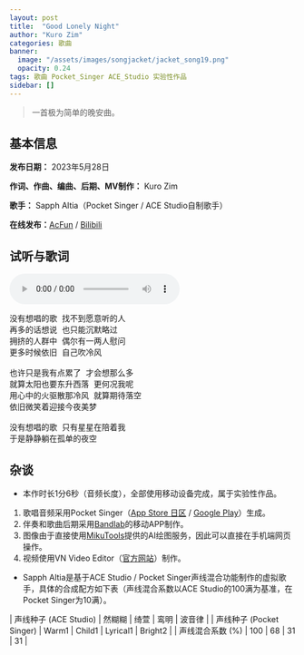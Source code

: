 ```yaml
---
layout: post
title:  "Good Lonely Night"
author: "Kuro Zim"
categories: 歌曲
banner: 
  image: "/assets/images/songjacket/jacket_song19.png"
  opacity: 0.24
tags: 歌曲 Pocket_Singer ACE_Studio 实验性作品
sidebar: []
---
```


>  一首极为简单的晚安曲。

## 基本信息

**发布日期：** 2023年5月28日

**作词、作曲、编曲、后期、MV制作：** Kuro Zim

**歌手：** Sapph Altia（Pocket Singer / ACE Studio自制歌手）

**在线发布：**[AcFun](https://www.acfun.cn/v/ac41459516) / [Bilibili](https://www.bilibili.com/video/BV1hd4y1f72M/)

## 试听与歌词

<audio controls><source src="/assets/audio/song19.mp3" type="audio/mp3"></audio>

<pre>
没有想唱的歌 找不到愿意听的人
再多的话想说 也只能沉默略过
拥挤的人群中 偶尔有一两人慰问
更多时候依旧 自己吹冷风

也许只是我有点累了 才会想那么多
就算太阳也要东升西落 更何况我呢
用心中的火驱散那冷风 就算期待落空
依旧微笑着迎接今夜美梦

没有想唱的歌 只有星星在陪着我
于是静静躺在孤单的夜空
</pre>

## 杂谈

* 本作时长1分6秒（音频长度），全部使用移动设备完成，属于实验性作品。
1. 歌唱音频采用Pocket Singer（[App Store 日区](https://apps.apple.com/jp/app/pocket-singer-%E3%83%9E%E3%82%A4%E3%82%AA%E3%83%AA%E3%82%AD%E3%83%A3%E3%83%A9-%E6%AD%8C%E3%81%88%E3%81%BE%E3%81%99/id1665512424) / [Google Play](https://play.google.com/store/apps/details?id=com.accidental.ocsinger&pli=1)）生成。
2. 伴奏和歌曲后期采用[Bandlab](https://www.bandlab.com/)的移动APP制作。
3. 图像由于直接使用[MikuTools](https://tools.miku.ac/)提供的AI绘图服务，因此可以直接在手机端网页操作。
4. 视频使用VN Video Editor（[官方网站](https://www.vlognow.me/)）制作。
* Sapph Altia是基于ACE Studio / Pocket Singer声线混合功能制作的虚拟歌手，具体的合成配方如下表（声线混合系数以ACE Studio的100满为基准，在Pocket Singer为10满）。

| 声线种子 (ACE Studio) | 然糊糊 | 绮萱 | 鸾明 | 波音律 |
| 声线种子 (Pocket Singer) | Warm1 | Child1 | Lyrical1 | Bright2 |
| 声线混合系数 (%) | 100 | 68 | 31 | 31 |

